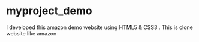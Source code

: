 # myproject_demo
I developed this amazon demo website using HTML5 & CSS3 .
This is clone website like amazon
